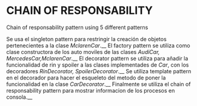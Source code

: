 # CHAIN OF RESPONSABILITY
Chain of responsability pattern using 5 different patterns

Se usa el singleton pattern para restringir la creación de objetos pertenecientes a la clase *MclarenCar*.__
El factory pattern se utiliza como clase constructora de los auto moviles de las clases *AudiCar, MercedesCar,MclarenCar*.__
El decorator pattern se utiliza para añadir la funcionalidad de rin y spoiler a las clases implementades de *Car*, con los decoradores *RinDecorator, SpoilerDecorator*.__
Se utiliza template pattern en el decorador para hacer el esqueleto del metodo de poner la funcionalidad en la clase *CarDecorator*.__
Finalmente se utiliza el chain of responsability pattern para mostrar informacion de los procesos en consola.__
